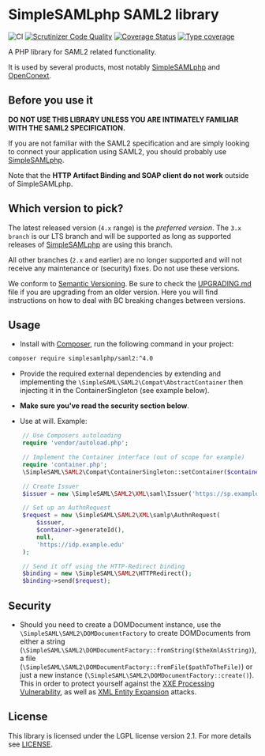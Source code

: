 SimpleSAMLphp SAML2 library
===========================
![CI](https://github.com/simplesamlphp/saml2/workflows/CI/badge.svg?branch=master)
[![Scrutinizer Code Quality](https://scrutinizer-ci.com/g/simplesamlphp/saml2/badges/quality-score.png?b=master)](https://scrutinizer-ci.com/g/simplesamlphp/saml2/?branch=master)
[![Coverage Status](https://codecov.io/gh/simplesamlphp/saml2/branch/master/graph/badge.svg)](https://codecov.io/gh/simplesamlphp/saml2)
[![Type coverage](https://shepherd.dev/github/simplesamlphp/saml2/coverage.svg)](https://shepherd.dev/github/simplesamlphp/saml2)

A PHP library for SAML2 related functionality.

It is used by several products, most notably [SimpleSAMLphp](https://www.simplesamlphp.org) and [OpenConext](https://www.openconext.org).

Before you use it
-----------------
**DO NOT USE THIS LIBRARY UNLESS YOU ARE INTIMATELY FAMILIAR WITH THE SAML2 SPECIFICATION.**

If you are not familiar with the SAML2 specification and are simply looking to connect your application using SAML2,
you should probably use [SimpleSAMLphp](https://www.simplesamlphp.org).

Note that the **HTTP Artifact Binding and SOAP client do not work** outside of SimpleSAMLphp.

Which version to pick?
----------------------
The latest released version (`4.x` range) is the _preferred version_.
The `3.x branch` is our LTS branch and will be supported as long as supported releases of [SimpleSAMLphp](https://www.simplesamlphp.org) are using this branch.

All other branches (`2.x` and earlier) are no longer supported and will not receive any maintenance or
(security) fixes. Do not use these versions.

We conform to [Semantic Versioning](https://semver.org/).
Be sure to check the [UPGRADING.md](UPGRADING.md) file if you are upgrading from an older version. Here
you will find instructions on how to deal with BC breaking changes between versions.

Usage
-----

* Install with [Composer](https://getcomposer.org/doc/00-intro.md), run the following command in your project:

```bash
composer require simplesamlphp/saml2:^4.0
```

* Provide the required external dependencies by extending and implementing the ```\SimpleSAML\SAML2\Compat\AbstractContainer```
  then injecting it in the ContainerSingleton (see example below).

* **Make sure you've read the security section below**.

* Use at will.
Example:
```php
    // Use Composers autoloading
    require 'vendor/autoload.php';

    // Implement the Container interface (out of scope for example)
    require 'container.php';
    \SimpleSAML\SAML2\Compat\ContainerSingleton::setContainer($container);

    // Create Issuer
    $issuer = new \SimpleSAML\SAML2\XML\saml\Issuer('https://sp.example.edu');

    // Set up an AuthnRequest
    $request = new \SimpleSAML\SAML2\XML\samlp\AuthnRequest(
        $issuer,
        $container->generateId(),
        null,
        'https://idp.example.edu'
    );

    // Send it off using the HTTP-Redirect binding
    $binding = new \SimpleSAML\SAML2\HTTPRedirect();
    $binding->send($request);
```

Security
--------
* Should you need to create a DOMDocument instance, use the `\SimpleSAML\SAML2\DOMDocumentFactory` to create DOMDocuments from
  either a string (`\SimpleSAML\SAML2\DOMDocumentFactory::fromString($theXmlAsString)`), a file (`\SimpleSAML\SAML2\DOMDocumentFactory::fromFile($pathToTheFile)`)
  or just a new instance (`\SimpleSAML\SAML2\DOMDocumentFactory::create()`). This in order to protect yourself against the
  [XXE Processing Vulnerability](https://www.owasp.org/index.php/XML_External_Entity_(XXE)_Processing), as well as
  [XML Entity Expansion](https://phpsecurity.readthedocs.org/en/latest/Injection-Attacks.html#defenses-against-xml-entity-expansion) attacks.

License
-------
This library is licensed under the LGPL license version 2.1.
For more details see [LICENSE](https://raw.github.com/simplesamlphp/saml2/master/LICENSE).
